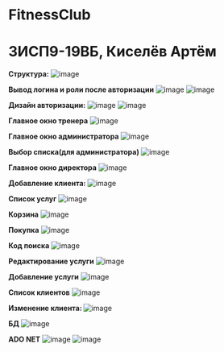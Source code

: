 ﻿# FitnessClub

<h1>3ИСП9-19ВБ, Киселёв Артём</h1>

<b>Структура:</b>
![image](https://user-images.githubusercontent.com/116631267/221530731-1a6907ea-fcc4-4dcc-94de-50499d33987b.png)

<b>Вывод логина и роли после авторизации</b>
![image](https://user-images.githubusercontent.com/116631267/227908858-85a111a5-c500-4d15-a97b-739d6781a4b7.png)
![image](https://user-images.githubusercontent.com/116631267/227909072-278aface-eaf8-4ae4-9409-4c6b41de267a.png)

<b>Дизайн авторизации:</b>
![image](https://user-images.githubusercontent.com/116631267/218426872-49d81e90-f1ad-4034-8f33-3076d0cfb1b9.png)
![image](https://user-images.githubusercontent.com/116631267/221531134-a167af19-a54c-4871-a263-eddc8605dd74.png)

<b>Главное окно тренера</b>
![image](https://user-images.githubusercontent.com/116631267/231175650-6224a40a-124e-49aa-bc6c-c9117a65ac66.png)

<b>Главное окно администратора</b>
![image](https://user-images.githubusercontent.com/116631267/231176042-58cd88cc-c925-4bec-ab36-6c5f8f3fe502.png)

<b>Выбор списка(для администратора)</b>
![image](https://user-images.githubusercontent.com/116631267/231176205-63107f61-726a-40a6-a63d-ae3f82fbd7fa.png)

<b>Главное окно директора</b>
![image](https://user-images.githubusercontent.com/116631267/231176365-d0779f55-3f2f-4a99-8027-b7ce0ea64557.png)

<b>Добавление клиента:</b>
![image](https://user-images.githubusercontent.com/116631267/224953017-5dd2d9e7-e6a1-4890-a339-e3defc7ca840.png)

<b>Список услуг</b>
![image](https://user-images.githubusercontent.com/116631267/225892583-043c552a-76d6-41d0-ab53-c76deef97b23.png)

<b>Корзина</b>
![image](https://user-images.githubusercontent.com/116631267/225892770-4c0e86a0-f846-42e4-96c1-fd2521654d9f.png)

<b>Покупка</b>
![image](https://user-images.githubusercontent.com/116631267/226309696-3e20fb93-9689-4eb1-9994-e2268b36771b.png)

<b>Код поиска</b>
![image](https://user-images.githubusercontent.com/116631267/222652756-7d54dd3a-1b43-49f7-9522-8d9b30b7384f.png)

<b>Редактирование услуги</b>
![image](https://user-images.githubusercontent.com/116631267/221531773-53beb6e1-4984-4c24-a4da-7a443cd53777.png)

<b>Добавление услуги</b>
![image](https://user-images.githubusercontent.com/116631267/222432842-34b0f581-c942-4053-9d70-23269cf683cd.png)

<b>Список клиентов</b>
![image](https://user-images.githubusercontent.com/116631267/224952318-2cf1a998-4c2f-4949-9f8a-7fd970cdb162.png)

<b>Изменение клиента: </b>
![image](https://user-images.githubusercontent.com/116631267/224952532-d2b6e017-8f9c-4d7f-aa1c-fa23562287e2.png)

<b>БД</b>
![image](https://user-images.githubusercontent.com/116631267/227908400-22ae14c2-d35b-4417-b446-46dee87db9f5.png)

<b>ADO NET</b>
![image](https://user-images.githubusercontent.com/116631267/218427642-6ef69f3f-c3ce-4441-902b-a22fb51b5418.png)
![image](https://user-images.githubusercontent.com/116631267/218427957-468ed379-ee75-4880-a794-1961322987a5.png)

